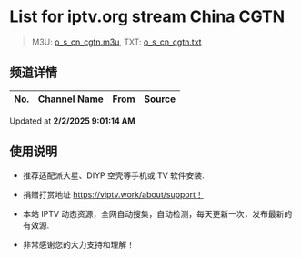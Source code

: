 # List for **iptv.org stream China CGTN**

> M3U: [o_s_cn_cgtn.m3u](./o_s_cn_cgtn.m3u ), TXT: [o_s_cn_cgtn.txt](./txt/o_s_cn_cgtn.txt )

## 频道详情

| No. | Channel Name | From | Source |
| --- | ------------ | ---- | ------ |


Updated at **2/2/2025 9:01:14 AM**

## 使用说明

- 推荐适配派大星、DIYP 空壳等手机或 TV 软件安装.

- 捐赠打赏地址 <https://viptv.work/about/support！>

- 本站 IPTV 动态资源，全网自动搜集，自动检测，每天更新一次，发布最新的有效源.

- 非常感谢您的大力支持和理解！

